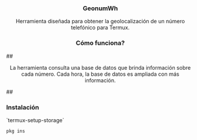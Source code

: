 <h3><p align="center">GeonumWh</p></h3>
<p align="center">Herramienta diseñada para obtener la geolocalización de un número telefónico para Termux.</p>

<h3><p align="center">Cómo funciona?</p></h3>
##
<p align="center">La herramienta consulta una base de datos que brinda información sobre cada número. Cada hora, la base de datos es ampliada con más información.</p>
## 
 <h3>Instalación</h3>
 `termux-setup-storage`
 
 `pkg ins`
 

